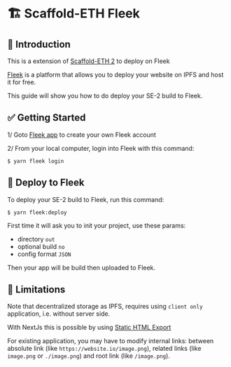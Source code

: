 # 🏗  Scaffold-ETH Fleek

## 🧪 Introduction
This is a extension of [Scaffold-ETH 2](./README-SE-2.md) to deploy on Fleek

[Fleek](https://fleet.xyz)  is a platform that allows you to deploy your website on IPFS and host it for free.

This guide will show you how to do deploy your SE-2 build to Fleek.




## ✅ Getting Started
1/ Goto [Fleek app](https://app.fleek.xyz/) to create your own Fleek account

2/ From your local computer, login into Fleek with this command:
```shell
$ yarn fleek login
```


## 🚀 Deploy to Fleek

To deploy your SE-2 build to Fleek, run this command:
```shell
$ yarn fleek:deploy
```

First time it will ask you to init your project, use these params:
- directory `out`
- optional build `no`
- config format `JSON`

Then your app will be build then uploaded to Fleek.


## 🚫 Limitations

Note that decentralized storage as IPFS, requires using `client only` application, i.e. without server side.

With NextJs this is possible by using [Static HTML Export](https://nextjs.org/docs/app/building-your-application/deploying#static-html-export)

For existing application, you may have to modify internal links: between absolute link (like `https://website.io/image.png`), related links (like `image.png` or `./image.png`) and root link (like `/image.png`).

